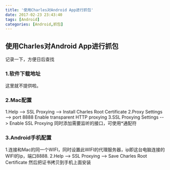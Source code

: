 ```yaml
---
title: '使用Charles对Android App进行抓包'
date: 2017-02-23 23:43:40
tags: [Android]
categories: [Android,抓包]
---
```

## 使用Charles对Android App进行抓包

记录一下，方便日后查找

### 1.软件下载地址
这里就不提供啦。

### 2.Mac配置
1.Help --> SSL Proxying --> Install Charles Root Certificate
2.Proxy Settings --> port 8888 Enable transparent HTTP proxying
3.SSL Proxying Settings --> Enable SSL Proxying 同时添加需要监听的接口，可使用*通配符

### 3.Android手机配置
1.连接和Mac的同一个WIFI，同时设置此WIFI的代理服务器，ip即这台电脑连接的WIFI的ip，端口8888.
2.Help --> SSL Proxying --> Save Charles Root Certificate 然后把证书拷贝到手机上面安装